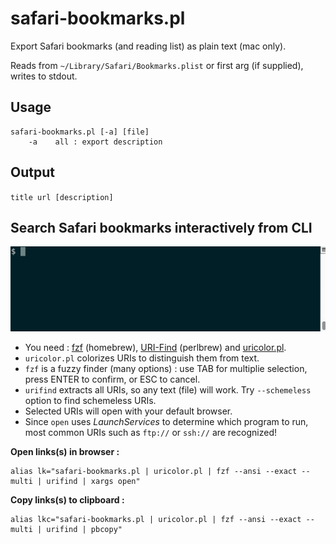 safari-bookmarks.pl
===================

Export Safari bookmarks (and reading list) as plain text (mac only).

Reads from `~/Library/Safari/Bookmarks.plist` or first arg (if supplied), writes to stdout.


Usage
-----

```
safari-bookmarks.pl [-a] [file]
    -a    all : export description
```


Output
------

`title url [description]`


Search Safari bookmarks interactively from CLI
----------------------------------------------

![](tty.gif)

- You need : [fzf](https://github.com/junegunn/fzf) (homebrew), [URI-Find](https://github.com/schwern/URI-Find) (perlbrew) and [uricolor.pl](https://github.com/kal247/uricolor).
- `uricolor.pl` colorizes URIs to distinguish them from text.
- `fzf` is a fuzzy finder (many options) : use TAB for multiplie selection, press ENTER to confirm, or ESC to cancel.
- `urifind` extracts all URIs, so any text (file) will work. Try `--schemeless` option to find schemeless URIs.
- Selected URIs will open with your default browser.
- Since `open` uses _LaunchServices_ to determine which program to run, most common URIs such as `ftp://` or `ssh://`  are recognized! 

**Open links(s) in browser :**
```
alias lk="safari-bookmarks.pl | uricolor.pl | fzf --ansi --exact --multi | urifind | xargs open"
```

**Copy links(s) to clipboard :**
```
alias lkc="safari-bookmarks.pl | uricolor.pl | fzf --ansi --exact --multi | urifind | pbcopy"
```


